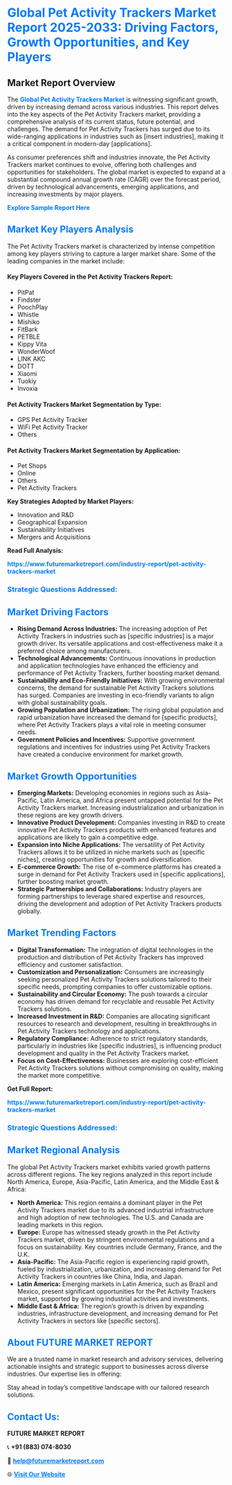 <h1 style="color: #007BFF;">Global Pet Activity Trackers Market Report 2025-2033: Driving Factors, Growth Opportunities, and Key Players</h1>

<section id="overview">
<h2>Market Report Overview</h2>
<p>The <a href="https://www.futuremarketreport.com/industry-report/pet-activity-trackers-market" style="color: #007BFF; text-decoration: none;"><strong>Global Pet Activity Trackers Market</strong></a> is witnessing significant growth, driven by increasing demand across various industries. This report delves into the key aspects of the Pet Activity Trackers market, providing a comprehensive analysis of its current status, future potential, and challenges. The demand for Pet Activity Trackers has surged due to its wide-ranging applications in industries such as [insert industries], making it a critical component in modern-day [applications].</p>
<p>As consumer preferences shift and industries innovate, the Pet Activity Trackers market continues to evolve, offering both challenges and opportunities for stakeholders. The global market is expected to expand at a substantial compound annual growth rate (CAGR) over the forecast period, driven by technological advancements, emerging applications, and increasing investments by major players.</p>
</section>

<section id="overview">
<p><a href="https://www.futuremarketreport.com/request-sample/reportId=112241" style="color: #007BFF; text-decoration: none;"><strong>Explore Sample Report Here</strong></a></p>
</section>

<section id="key-players">
<h2 style="color: #007BFF;">Market Key Players Analysis</h2>
<p>The Pet Activity Trackers market is characterized by intense competition among key players striving to capture a larger market share. Some of the leading companies in the market include:</p>
<h4>Key Players Covered in the Pet Activity Trackers Report:</h4>
<ul><li>PitPat</li><li>Findster</li><li>PoochPlay</li><li>Whistle</li><li>Mishiko</li><li>FitBark</li><li>PETBLE</li><li>Kippy Vita</li><li>WonderWoof</li><li>LINK AKC</li><li>DOTT</li><li>Xiaomi</li><li>Tuokiy</li><li>Invoxia</li></ul>
<h4>Pet Activity Trackers Market Segmentation by Type:</h4>
<ul><li>GPS Pet Activity Tracker</li><li>WiFi Pet Activity Tracker</li><li>Others</li></ul>

<h4>Pet Activity Trackers Market Segmentation by Application:</h4>
<ul><li>Pet Shops</li><li>Online</li><li>Others</li><li>Pet Activity Trackers</li></ul>
<p><strong>Key Strategies Adopted by Market Players:</strong></p>
<ul>
<li>Innovation and R&D</li>
<li>Geographical Expansion</li>
<li>Sustainability Initiatives</li>
<li>Mergers and Acquisitions</li>
</ul>
</section>

<section>
<p><strong>Read Full Analysis: </strong></p><a href="https://www.futuremarketreport.com/industry-report/pet-activity-trackers-market" style="color: #007BFF; text-decoration: none;"><strong>https://www.futuremarketreport.com/industry-report/pet-activity-trackers-market</strong></a>
<h3 style="color: #007BFF;">Strategic Questions Addressed:</h3>
</section>

<section id="driving-factors">
<h2 style="color: #007BFF;">Market Driving Factors</h2>
<ul>
<li><strong>Rising Demand Across Industries:</strong> The increasing adoption of Pet Activity Trackers in industries such as [specific industries] is a major growth driver. Its versatile applications and cost-effectiveness make it a preferred choice among manufacturers.</li>
<li><strong>Technological Advancements:</strong> Continuous innovations in production and application technologies have enhanced the efficiency and performance of Pet Activity Trackers, further boosting market demand.</li>
<li><strong>Sustainability and Eco-Friendly Initiatives:</strong> With growing environmental concerns, the demand for sustainable Pet Activity Trackers solutions has surged. Companies are investing in eco-friendly variants to align with global sustainability goals.</li>
<li><strong>Growing Population and Urbanization:</strong> The rising global population and rapid urbanization have increased the demand for [specific products], where Pet Activity Trackers plays a vital role in meeting consumer needs.</li>
<li><strong>Government Policies and Incentives:</strong> Supportive government regulations and incentives for industries using Pet Activity Trackers have created a conducive environment for market growth.</li>
</ul>
</section>

<section id="growth-opportunities">
<h2 style="color: #007BFF;">Market Growth Opportunities</h2>
<ul>
<li><strong>Emerging Markets:</strong> Developing economies in regions such as Asia-Pacific, Latin America, and Africa present untapped potential for the Pet Activity Trackers market. Increasing industrialization and urbanization in these regions are key growth drivers.</li>
<li><strong>Innovative Product Development:</strong> Companies investing in R&D to create innovative Pet Activity Trackers products with enhanced features and applications are likely to gain a competitive edge.</li>
<li><strong>Expansion into Niche Applications:</strong> The versatility of Pet Activity Trackers allows it to be utilized in niche markets such as [specific niches], creating opportunities for growth and diversification.</li>
<li><strong>E-commerce Growth:</strong> The rise of e-commerce platforms has created a surge in demand for Pet Activity Trackers used in [specific applications], further boosting market growth.</li>
<li><strong>Strategic Partnerships and Collaborations:</strong> Industry players are forming partnerships to leverage shared expertise and resources, driving the development and adoption of Pet Activity Trackers products globally.</li>
</ul>
</section>

<section id="trending-factors">
<h2 style="color: #007BFF;">Market Trending Factors</h2>
<ul>
<li><strong>Digital Transformation:</strong> The integration of digital technologies in the production and distribution of Pet Activity Trackers has improved efficiency and customer satisfaction.</li>
<li><strong>Customization and Personalization:</strong> Consumers are increasingly seeking personalized Pet Activity Trackers solutions tailored to their specific needs, prompting companies to offer customizable options.</li>
<li><strong>Sustainability and Circular Economy:</strong> The push towards a circular economy has driven demand for recyclable and reusable Pet Activity Trackers solutions.</li>
<li><strong>Increased Investment in R&D:</strong> Companies are allocating significant resources to research and development, resulting in breakthroughs in Pet Activity Trackers technology and applications.</li>
<li><strong>Regulatory Compliance:</strong> Adherence to strict regulatory standards, particularly in industries like [specific industries], is influencing product development and quality in the Pet Activity Trackers market.</li>
<li><strong>Focus on Cost-Effectiveness:</strong> Businesses are exploring cost-efficient Pet Activity Trackers solutions without compromising on quality, making the market more competitive.</li>
</ul>
</section>

<section>
<p><strong>Get Full Report: </strong></p><a href="https://www.futuremarketreport.com/industry-report/pet-activity-trackers-market" style="color: #007BFF; text-decoration: none;"><strong>https://www.futuremarketreport.com/industry-report/pet-activity-trackers-market</strong></a>
<h3 style="color: #007BFF;">Strategic Questions Addressed:</h3>
</section>


<section id="regional-analysis">
<h2 style="color: #007BFF;">Market Regional Analysis</h2>
<p>The global Pet Activity Trackers market exhibits varied growth patterns across different regions. The key regions analyzed in this report include North America, Europe, Asia-Pacific, Latin America, and the Middle East & Africa:</p>
<ul>
<li><strong>North America:</strong> This region remains a dominant player in the Pet Activity Trackers market due to its advanced industrial infrastructure and high adoption of new technologies. The U.S. and Canada are leading markets in this region.</li>
<li><strong>Europe:</strong> Europe has witnessed steady growth in the Pet Activity Trackers market, driven by stringent environmental regulations and a focus on sustainability. Key countries include Germany, France, and the U.K.</li>
<li><strong>Asia-Pacific:</strong> The Asia-Pacific region is experiencing rapid growth, fueled by industrialization, urbanization, and increasing demand for Pet Activity Trackers in countries like China, India, and Japan.</li>
<li><strong>Latin America:</strong> Emerging markets in Latin America, such as Brazil and Mexico, present significant opportunities for the Pet Activity Trackers market, supported by growing industrial activities and investments.</li>
<li><strong>Middle East & Africa:</strong> The region’s growth is driven by expanding industries, infrastructure development, and increasing demand for Pet Activity Trackers in sectors like [specific sectors].</li>
</ul>
</section>

<footer>
<h2 style="color: #007BFF;">About FUTURE MARKET REPORT</h2>
<p>We are a trusted name in market research and advisory services, delivering actionable insights and strategic support to businesses across diverse industries. Our expertise lies in offering:</p>

<p>Stay ahead in today’s competitive landscape with our tailored research solutions.</p>

<h2 style="color: #007BFF;">Contact Us:</h2>
<p><strong>FUTURE MARKET REPORT</strong></p>
<p>📞 <strong>+91 (883) 074-8030</strong></p>
<p>📧 <strong><a href="mailto:help@futuremarketreport.com" style="color: #007BFF;">help@futuremarketreport.com</a></strong></p>
<p>🌐 <strong><a href="https://www.futuremarketreport.com/" style="color: #007BFF;">Visit Our Website</a></strong></p>
</footer>